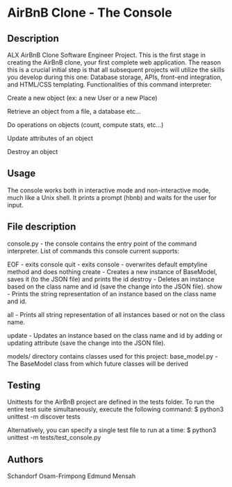# AirBnB Clone - The Console
## Description
ALX AirBnB Clone Software Engineer Project. This is the first stage in creating the AirBnB clone, your first complete web application. The reason this is a crucial initial step is that all subsequent projects will utilize the skills you develop during this one: Database storage, APIs, front-end integration, and HTML/CSS templating.
Functionalities of this command interpreter:

Create a new object (ex: a new User or a new Place)

Retrieve an object from a file, a database etc...

Do operations on objects (count, compute stats, etc...)

Update attributes of an object

Destroy an object

## Usage 
The console works both in interactive mode and non-interactive mode, much like a Unix shell. It prints a prompt (hbnb) and waits for the user for input.

## File description
console.py - the console contains the entry point of the command interpreter. List of commands this console current supports:

EOF - exits console quit - exits console - overwrites default emptyline method and does nothing create - Creates a new instance of BaseModel, saves it (to the JSON file) and prints the id destroy - Deletes an instance based on the class name and id (save the change into the JSON file). show - Prints the string representation of an instance based on the class name and id.

all - Prints all string representation of all instances based or not on the class name.

update - Updates an instance based on the class name and id by adding or updating attribute (save the change into the JSON file).

models/ directory contains classes used for this project: base_model.py - The BaseModel class from which future classes will be derived

## Testing
Unittests for the AirBnB project are defined in the tests folder. To run the entire test suite simultaneously, execute the following command:
$ python3 unittest -m discover tests

Alternatively, you can specify a single test file to run at a time:
$ python3 unittest -m tests/test_console.py

## Authors
Schandorf Osam-Frimpong <osamfrimpong>
Edmund Mensah <mr-mensah>
